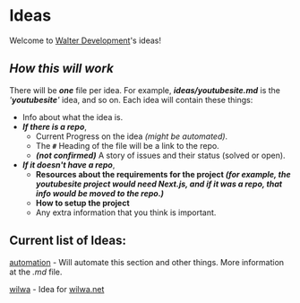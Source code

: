 # Ideas
Welcome to [Walter Development](https://github.com/WalterDevelopment)'s ideas!

## *How this will work*
There will be **_one_** file per idea.  For example, **_ideas/youtubesite.md_** is the _'**youtubesite**'_ idea, and so on.
Each idea will contain these things:
- Info about what the idea is.
- **_If there is a repo_**,
  - Current Progress on the idea *(might be automated)*.
  - The **_`#`_** Heading of the file will be a link to the repo.
  - *__(not confirmed)__* A story of issues and their status (solved or open).
- **_If it doesn't have a repo_**,
  - **Resources about the requirements for the project _(for example, the youtubesite project would need Next.js, and if it was a repo, that info would be moved to the repo.)_**
  - **How to setup the project**
  - Any extra information that you think is important.

## Current list of Ideas:
[automation][auto] - Will automate this section and other things. More information at the _.md_ file.

[wilwa][wilwa] - Idea for [wilwa.net](https://wilwa.net)

[wilwa]: ./wilwa.md
[auto]: ./automation.md
